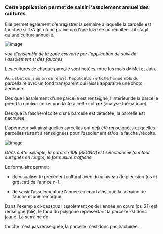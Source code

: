 <h3> Cette application permet de saisir l'assolement annuel des cultures </h3>  


Elle permet également d'enregistrer la semaine à laquelle la parcelle est fauchée si il s'agit d'une prairie ou d'une luzerne ou récoltée si il s'agit qu'une culture annuelle. 

![image](https://user-images.githubusercontent.com/39738426/125320381-f05af300-e33b-11eb-81b2-29220e514727.png)

*vue d'ensemble de la zone couverte par l'application de suivi de l'assolement et des fauches*
  
Les cultures de chaque parcelle sont notées entre les mois de Mai et Juin. 

Au début de la saion de relevé, l'application affiche l'ensemble du parcellaire avec un fond transparent qui laisse apparaitre une photo aérienne.

Dès que l'assolement d'une parcelle est renseigné, l'intérieur de la parcelle prend la couleur correspondante à cette culture (analyse thématique).

Dès que la fauche/récolte d'une parcelle est détectée, la parcelle est hachurée.

L'opérateur sait ainsi quelles parcelles ont déjà été renseignées et quelles parcelles restent à renseignées pour l'assolement et/ou la fauche /récolte.

![image](https://user-images.githubusercontent.com/39738426/125321719-45e3cf80-e33d-11eb-8ba1-5122ff90c228.png)

*Dans cette exemple, la parcelle 109 (RECNO) est sélectionnée (contour surlignés en rouge), le formulaire s'affiche*

Le formulaire permet:

* de visualiser le précédent cultural avec deux niveau de précision (os et grd_cat) de l'année n-1.

* de saisir l'assolement de l'année en court ainsi que la semaine de fauche et une remarque.

Dans l'exemple ci-dessous l'assolement os de l'année en cours (os_21) est renseigné (blé), le fond du polygone représentant la parcelle est donc jaune. La semaine de 

fauche n'est pas renseignée, la parcelle n'est donc pas hachurée.
